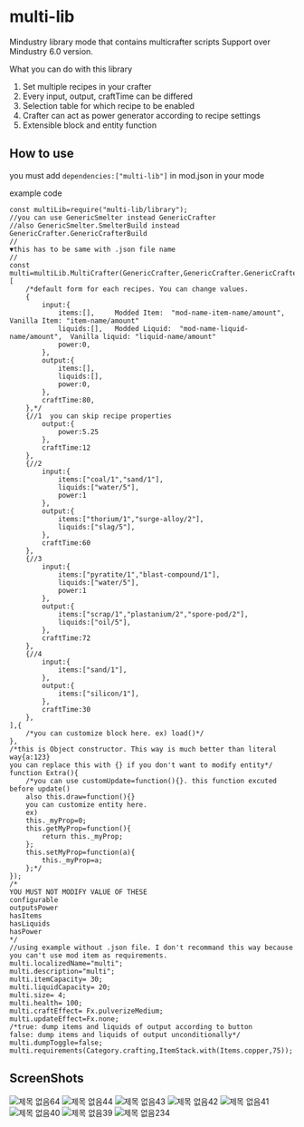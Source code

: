 # multi-lib
Mindustry library mode that contains multicrafter scripts
Support over Mindustry 6.0 version.

What you can do with this library
1. Set multiple recipes in your crafter
2. Every input, output, craftTime can be differed
3. Selection table for which recipe to be enabled
4. Crafter can act as power generator according to recipe settings
5. Extensible block and entity function

How to use
----------
you must add ```dependencies:["multi-lib"]``` in mod.json in your mode

example code
```
const multiLib=require("multi-lib/library");
//you can use GenericSmelter instead GenericCrafter
//also GenericSmelter.SmelterBuild instead GenericCrafter.GenericCrafterBuild
//                                                                           ▼this has to be same with .json file name
//
const multi=multiLib.MultiCrafter(GenericCrafter,GenericCrafter.GenericCrafterBuild,"multi",[
    /*default form for each recipes. You can change values.
    {
        input:{
            items:[],     Modded Item:  "mod-name-item-name/amount", Vanilla Item: "item-name/amount"
            liquids:[],   Modded Liquid:  "mod-name-liquid-name/amount",  Vanilla liquid: "liquid-name/amount"
            power:0,
        },
        output:{
            items:[],
            liquids:[],
            power:0,
        },
        craftTime:80,
    },*/
    {//1  you can skip recipe properties
        output:{
            power:5.25
        },
        craftTime:12
    },
    {//2
        input:{
            items:["coal/1","sand/1"],
            liquids:["water/5"],
            power:1
        },
        output:{
            items:["thorium/1","surge-alloy/2"],
            liquids:["slag/5"],
        },
        craftTime:60
    },
    {//3
        input:{
            items:["pyratite/1","blast-compound/1"],
            liquids:["water/5"],
            power:1
        },
        output:{
            items:["scrap/1","plastanium/2","spore-pod/2"],
            liquids:["oil/5"],
        },
        craftTime:72
    },
    {//4
        input:{
            items:["sand/1"],
        },
        output:{
            items:["silicon/1"],
        },
        craftTime:30
    },
],{
    /*you can customize block here. ex) load()*/
},
/*this is Object constructor. This way is much better than literal way{a:123}
you can replace this with {} if you don't want to modify entity*/
function Extra(){
    /*you can use customUpdate=function(){}. this function excuted before update()
    also this.draw=function(){}
    you can customize entity here.
    ex)
    this._myProp=0;
    this.getMyProp=function(){
        return this._myProp;
    };
    this.setMyProp=function(a){
        this._myProp=a;
    };*/
});
/*
YOU MUST NOT MODIFY VALUE OF THESE
configurable
outputsPower
hasItems
hasLiquids
hasPower
*/
//using example without .json file. I don't recommand this way because you can't use mod item as requirements.
multi.localizedName="multi";
multi.description="multi";
multi.itemCapacity= 30;
multi.liquidCapacity= 20;
multi.size= 4;
multi.health= 100;
multi.craftEffect= Fx.pulverizeMedium;
multi.updateEffect=Fx.none;
/*true: dump items and liquids of output according to button
false: dump items and liquids of output unconditionally*/
multi.dumpToggle=false;
multi.requirements(Category.crafting,ItemStack.with(Items.copper,75));
```

ScreenShots
-----------
![제목 없음64](https://user-images.githubusercontent.com/61054554/78982290-c5905680-7b5c-11ea-9384-0b784f958ba8.png)
![제목 없음44](https://user-images.githubusercontent.com/61054554/78659489-9a142e80-7906-11ea-9e55-ab363c3fd970.png)
![제목 없음43](https://user-images.githubusercontent.com/61054554/78659495-9bddf200-7906-11ea-88a2-e68afd092dc9.png)
![제목 없음42](https://user-images.githubusercontent.com/61054554/78659501-9d0f1f00-7906-11ea-9ecc-abab9aaec827.png)
![제목 없음41](https://user-images.githubusercontent.com/61054554/78659511-9ed8e280-7906-11ea-901e-ab6195aa2355.png)
![제목 없음40](https://user-images.githubusercontent.com/61054554/78659515-a13b3c80-7906-11ea-844c-7ef07ac00f82.png)
![제목 없음39](https://user-images.githubusercontent.com/61054554/78659519-a3050000-7906-11ea-837f-d07777082424.png)
![제목 없음234](https://user-images.githubusercontent.com/61054554/98812885-aa752480-2466-11eb-8fa1-7c54271f3823.png)
